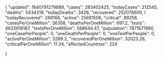 {
"updated": 1640791279889,
"cases": 283402425,
"todayCases": 212545,
"deaths": 5434319,
"todayDeaths": 3428,
"recovered": 252076600,
I
"todayRecovered": 268166,
"active": 25891506,
"critical": 89258,
"casesPerOneMillion": 36358,
"deathsPerOneMillion": 697.2,
"tests": 4633616187,
"testsPerOneMillion": 588644.47,
"population": 7871671990,
"oneCasePerPeople": 0,
"oneDeathPerPeople": 0,
"oneTestPerPeople": 0,
"activePerOneMillion": 3289.2,
"recoveredPerOneMillion": 32023.26,
"criticalPerOneMillion": 11.34,
"affectedCountries": 224

}
